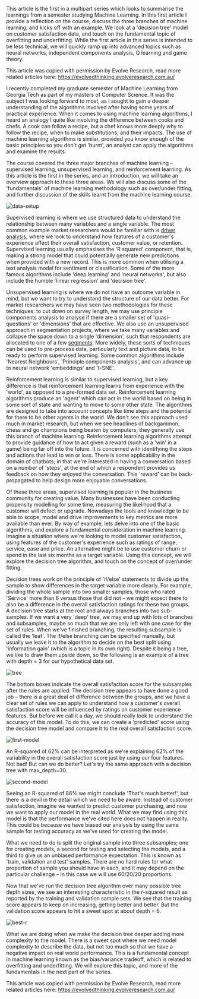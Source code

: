 This article is the first in a multipart series which looks to summarise the learnings from a semester studying Machine Learning. In this first article I provide a reflection on the course, discuss the three branches of machine learning, and kicks off with an example. We look at a 'decision tree' model on customer satisfaction data, and touch on the fundamental topic of overfitting and underfitting. While the first article in this series is intended to be less technical, we will quickly ramp up into advanced topics such as neural networks, independent components analysis, Q learning and game theory.

This article was copied with permission by Evolve Research, read more related articles here: https://evolvedthinking.evolveresearch.com.au/

I recently completed my graduate semester of Machine Learning from Georgia Tech as part of my masters of Computer Science. It was the subject I was looking forward to most, as I sought to gain a deeper understanding of the algorithms involved after having some years of practical experience. When it comes to using machine learning algorithms, I heard an analogy I quite like involving the difference between cooks and chefs. A cook can follow a recipe, but a chef knows more deeply why to follow the recipe, when to make substitutions, and their impacts. The use of machine learning algorithms is similar, provided you know enough of the basic principles so you don't get 'burnt', an analyst can apply the algorithms and examine the results. 

The course covered the three major branches of machine learning – supervised learning, unsupervised learning, and reinforcement learning. As this article is the first in the series, and an introduction, we will take an overview approach to these three areas. We will also discuss some of the 'fundamentals' of machine learning methodology such as over/under fitting, and further discussion of the skills learnt from the machine learning course.

![data-setup](https://www.nickjenkins.com.au/static/assets/ml01/01_data-setup.png "data-setup")

Supervised learning is where we use structured data to understand the relationship between many variables and a single variable. The most common example market researchers would be familiar with is [driver analysis](https://www.nickjenkins.com.au/articles/professional/2018/03/26/driver-analysis-demystified "Driver analysis demystified"), where we look to understand how features of a customer's experience affect their overall satisfaction, customer value, or retention. Supervised learning usually emphasises the 'R squared' component, that is, making a strong model that could potentially generate new predictions when provided with a new record. This is more common when utilising a text analysis model for sentiment or classification. Some of the more famous algorithms include 'deep learning' and 'neural networks', but also include the humble 'linear regression' and 'decision tree'.

Unsupervised learning is where we do not have an outcome variable in mind, but we want to try to understand the structure of our data better. For market researchers we may have seen two methodologies for these techniques: to cut down on survey length, we may use principle components analysis to analyse if there are a smaller set of 'quasi-questions' or 'dimensions' that are effective. We also use an unsupervised approach in segmentation projects, where we take many variables and collapse the space down to a single 'dimension', such that respondents are allocated to one of a few [segments](https://www.nickjenkins.com.au/articles/professional/2018/05/30/marketing-segmentation-approaches "Marketing segmentation approaches"). More widely, these sorts of techniques can be used to pre-process data, particularly text and picture data, to be ready to perform supervised learning. Some common algorithms include 'Nearest Neighbours', 'Principle components analysis', and can advance up to neural network 'embeddings' and 't-SNE'. 

Reinforcement learning is similar to supervised learning, but a key difference is that reinforcement learning learns from experience with the 'world', as opposed to a pre-formed data set. Reinforcement learning algorithms produce an 'agent' which can act in the world based on being in some sort of state and wanting to move to some other state. The algorithms are designed to take into account concepts like time steps and the potential for there to be other agents in the world. We don't see this approach used much in market research, but when we see headlines of backgammon, chess and go champions being beaten by computers, they generally use this branch of machine learning. Reinforcement learning algorithms attempt to provide guidance of how to act given a reward (such as a 'win' in a game) being far off into the future. It is concerned with identifying the steps and actions that lead to win or loss. There is some applicability in the domain of chatbots; in that we're interested in having a conversation based on a number of 'steps', at the end of which a respondent provides us feedback on how they enjoyed the conversation. This 'reward' can be back-propagated to help design more enjoyable conversations.

Of these three areas, supervised learning is popular in the business community for creating value. Many businesses have been conducting propensity modelling for some time, measuring the likelihood that a customer will defect or upgrade. Nowadays the tools and knowledge to be able to scope, model and drive improvements to key metrics are more available than ever. By way of example, lets delve into one of the basic algorithms, and explore a fundamental consideration in machine learning.
Imagine a situation where we're looking to model customer satisfaction, using features of the customer's experience such as ratings of range, service, ease and price. An alternative might be to use customer churn or spend in the last six months as a target variable. Using this concept, we will explore the decision tree algorithm, and touch on the concept of over/under fitting. 

Decision trees work on the principle of 'if/else' statements to divide up the sample to show differences in the target variable more clearly. For example, dividing the whole sample into two smaller samples, those who rated 'Service' more than 6 versus those that did not – we might expect there to also be a difference in the overall satisfaction ratings for these two groups. A decision tree starts at the root and always branches into two sub-samples. If we want a very 'deep' tree, we may end up with lots of branches and subsamples, maybe so much that we are only left with one case for the set of rules. When we've finished branching, the resulting subsample is called the 'leaf'. The if/else branching can be specified manually, but usually we leave it to the algorithm to decide on the best split using 'information gain' (which is a topic in its own right). Despite it being a tree, we like to draw them upside down, so the following is an example of a tree with depth = 3 for our hypothetical data set.
 
![tree](https://www.nickjenkins.com.au/static/assets/ml01/02_tree.png "tree")

The bottom boxes indicate the overall satisfaction score for the subsamples after the rules are applied. The decision tree appears to have done a good job – there is a great deal of difference between the groups, and we have a clear set of rules we can apply to understand how a customer's overall satisfaction score will be influenced by ratings on customer experience features. But before we call it a day, we should really look to understand the accuracy of this model. To do this, we can create a 'predicted' score using the decision tree model and compare it to the real overall satisfaction score.

![first-model](https://www.nickjenkins.com.au/static/assets/ml01/03_first-model.png "first-model")

An R-squared of 62% can be interpreted as we're explaining 62% of the variability in the overall satisfaction score just by using our four features. Not bad! But can we do better? Let's try the same approach with a decision tree with max_depth=30.

![second-model](https://www.nickjenkins.com.au/static/assets/ml01/04_second-model.png "second-model")

Seeing an R-squared of 86% we might conclude 'That's much better!', but there is a devil in the detail which we need to be aware. Instead of customer satisfaction, imagine we wanted to predict customer purchasing, and now we want to apply our model in the real world. What we may find using this model is that the performance we've cited here does not happen in reality. This could be because we have biased our analysis by using the same sample for testing accuracy as we've used for creating the model. 

What we need to do is split the original sample into three subsamples; one for creating models, a second for testing and selecting the models, and a third to give us an unbiased performance expectation. This is known as 'train, validation and test' samples. There are no hard rules for what proportion of sample you should have in each, and it may depend on the particular challenge – in this case we will use 60/20/20 proportions.

Now that we've run the decision tree algorithm over many possible tree depth sizes, we see an interesting characteristic in the r-squared result as reported by the training and validation sample sets. We see that the training score appears to keep on increasing, getting better and better. But the validation score appears to hit a sweet spot at about depth = 6.

![best-r](https://www.nickjenkins.com.au/static/assets/ml01/05_best-r.png "best-r")

What we are doing when we make the decision tree deeper adding more complexity to the model. There is a sweet spot where we need model complexity to describe the data, but not too much so that we have a negative impact on real world performance. This is a fundamental concept in machine learning known as the bias/variance tradeoff, which is related to overfitting and underfitting. We will explore this topic, and more of the fundamentals in the next part of the series.

This article was copied with permission by Evolve Research, read more related articles here: https://evolvedthinking.evolveresearch.com.au/